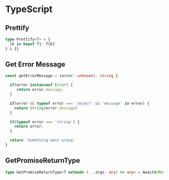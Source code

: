 # TypeScript


## Prettify
```typescript
type Prettify<T> = {
  [K in keyof T]: T[K]
} & {}

```

## Get Error Message

```typescript
const getErrorMessage = (error: unknown): string {

  if(error instanceof Error) {
     return error.message;
  }

  if(error && typeof error === 'object' && 'message' in error) {
    return String(error.message)
  }

  if(typeof error === 'string') {
    return error;
  }

  return 'Something went wrong'
}

```

## GetPromiseReturnType

```ts
type GetPromiseReturnType<T extends (...args: any) => any> = Awaitd<ReturnType<T>>
```
